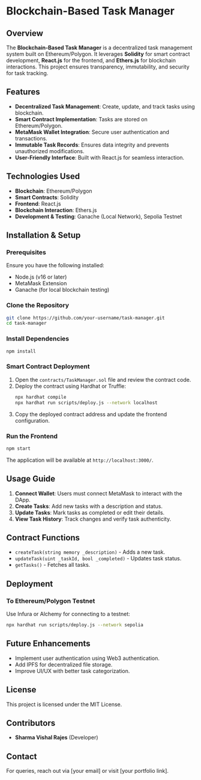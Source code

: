 # Blockchain-Based Task Manager

## Overview
The **Blockchain-Based Task Manager** is a decentralized task management system built on Ethereum/Polygon. It leverages **Solidity** for smart contract development, **React.js** for the frontend, and **Ethers.js** for blockchain interactions. This project ensures transparency, immutability, and security for task tracking.

## Features
- **Decentralized Task Management**: Create, update, and track tasks using blockchain.
- **Smart Contract Implementation**: Tasks are stored on Ethereum/Polygon.
- **MetaMask Wallet Integration**: Secure user authentication and transactions.
- **Immutable Task Records**: Ensures data integrity and prevents unauthorized modifications.
- **User-Friendly Interface**: Built with React.js for seamless interaction.

## Technologies Used
- **Blockchain**: Ethereum/Polygon
- **Smart Contracts**: Solidity
- **Frontend**: React.js
- **Blockchain Interaction**: Ethers.js
- **Development & Testing**: Ganache (Local Network), Sepolia Testnet

## Installation & Setup

### Prerequisites
Ensure you have the following installed:
- Node.js (v16 or later)
- MetaMask Extension
- Ganache (for local blockchain testing)

### Clone the Repository
```sh
git clone https://github.com/your-username/task-manager.git
cd task-manager
```

### Install Dependencies
```sh
npm install
```

### Smart Contract Deployment
1. Open the `contracts/TaskManager.sol` file and review the contract code.
2. Deploy the contract using Hardhat or Truffle:
   ```sh
   npx hardhat compile
   npx hardhat run scripts/deploy.js --network localhost
   ```
3. Copy the deployed contract address and update the frontend configuration.

### Run the Frontend
```sh
npm start
```
The application will be available at `http://localhost:3000/`.

## Usage Guide
1. **Connect Wallet**: Users must connect MetaMask to interact with the DApp.
2. **Create Tasks**: Add new tasks with a description and status.
3. **Update Tasks**: Mark tasks as completed or edit their details.
4. **View Task History**: Track changes and verify task authenticity.

## Contract Functions
- `createTask(string memory _description)` - Adds a new task.
- `updateTask(uint _taskId, bool _completed)` - Updates task status.
- `getTasks()` - Fetches all tasks.

## Deployment
### To Ethereum/Polygon Testnet
Use Infura or Alchemy for connecting to a testnet:
```sh
npx hardhat run scripts/deploy.js --network sepolia
```

## Future Enhancements
- Implement user authentication using Web3 authentication.
- Add IPFS for decentralized file storage.
- Improve UI/UX with better task categorization.

## License
This project is licensed under the MIT License.

## Contributors
- **Sharma Vishal Rajes** (Developer)

## Contact
For queries, reach out via [your email] or visit [your portfolio link].
